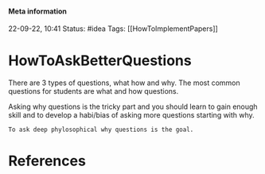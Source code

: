 #### Meta information
22-09-22, 10:41
Status: #idea
Tags: [[HowToImplementPapers]]





# HowToAskBetterQuestions

There are 3 types of questions, what how and why. The most common questions for students are what and how questions.

Asking why questions is the tricky part and you should learn to gain enough skill and to develop a habi/bias of asking more questions starting with why.

```ad-important
To ask deep phylosophical why questions is the goal.
```





# References
